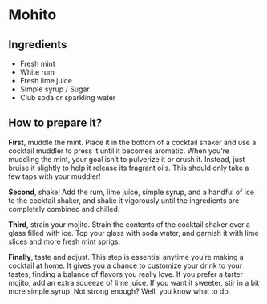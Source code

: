 # Mohito

## Ingredients
* Fresh mint
* White rum 
* Fresh lime juice
* Simple syrup / Sugar
* Club soda or sparkling water

## How to prepare it?
**First**, muddle the mint. Place it in the bottom of a cocktail shaker and use a cocktail muddler to press it until it becomes aromatic. When you’re muddling the mint, your goal isn’t to pulverize it or crush it. Instead, just bruise it slightly to help it release its fragrant oils. This should only take a few taps with your muddler!

**Second**, shake! Add the rum, lime juice, simple syrup, and a handful of ice to the cocktail shaker, and shake it vigorously until the ingredients are completely combined and chilled.

**Third**, strain your mojito. Strain the contents of the cocktail shaker over a glass filled with ice. Top your glass with soda water, and garnish it with lime slices and more fresh mint sprigs.

**Finally**, taste and adjust. This step is essential anytime you’re making a cocktail at home. It gives you a chance to customize your drink to your tastes, finding a balance of flavors you really love. If you prefer a tarter mojito, add an extra squeeze of lime juice. If you want it sweeter, stir in a bit more simple syrup. Not strong enough? Well, you know what to do.
